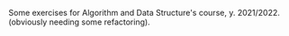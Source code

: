 Some exercises for Algorithm and Data Structure's course, y. 2021/2022.
(obviously needing some refactoring).
